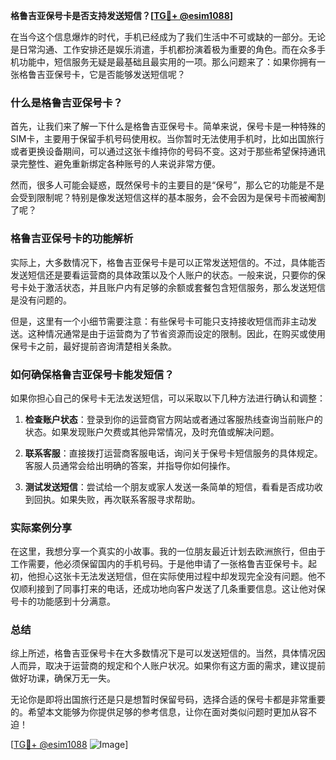 **格鲁吉亚保号卡是否支持发送短信？[[TG💪+ @esim1088](https://t.me/s/esim1088)]**

在当今这个信息爆炸的时代，手机已经成为了我们生活中不可或缺的一部分。无论是日常沟通、工作安排还是娱乐消遣，手机都扮演着极为重要的角色。而在众多手机功能中，短信服务无疑是最基础且最实用的一项。那么问题来了：如果你拥有一张格鲁吉亚保号卡，它是否能够发送短信呢？

### 什么是格鲁吉亚保号卡？

首先，让我们来了解一下什么是格鲁吉亚保号卡。简单来说，保号卡是一种特殊的SIM卡，主要用于保留手机号码使用权。当你暂时无法使用手机时，比如出国旅行或者更换设备期间，可以通过这张卡维持你的号码不变。这对于那些希望保持通讯录完整性、避免重新绑定各种账号的人来说非常方便。

然而，很多人可能会疑惑，既然保号卡的主要目的是“保号”，那么它的功能是不是会受到限制呢？特别是像发送短信这样的基本服务，会不会因为是保号卡而被阉割了呢？

### 格鲁吉亚保号卡的功能解析

实际上，大多数情况下，格鲁吉亚保号卡是可以正常发送短信的。不过，具体能否发送短信还是要看运营商的具体政策以及个人账户的状态。一般来说，只要你的保号卡处于激活状态，并且账户内有足够的余额或套餐包含短信服务，那么发送短信是没有问题的。

但是，这里有一个小细节需要注意：有些保号卡可能只支持接收短信而非主动发送。这种情况通常是由于运营商为了节省资源而设定的限制。因此，在购买或使用保号卡之前，最好提前咨询清楚相关条款。

### 如何确保格鲁吉亚保号卡能发短信？

如果你担心自己的保号卡无法发送短信，可以采取以下几种方法进行确认和调整：

1. **检查账户状态**：登录到你的运营商官方网站或者通过客服热线查询当前账户的状态。如果发现账户欠费或其他异常情况，及时充值或解决问题。
   
2. **联系客服**：直接拨打运营商客服电话，询问关于保号卡短信服务的具体规定。客服人员通常会给出明确的答案，并指导你如何操作。

3. **测试发送短信**：尝试给一个朋友或家人发送一条简单的短信，看看是否成功收到回执。如果失败，再次联系客服寻求帮助。

### 实际案例分享

在这里，我想分享一个真实的小故事。我的一位朋友最近计划去欧洲旅行，但由于工作需要，他必须保留国内的手机号码。于是他申请了一张格鲁吉亚保号卡。起初，他担心这张卡无法发送短信，但在实际使用过程中却发现完全没有问题。他不仅顺利接到了同事打来的电话，还成功地向客户发送了几条重要信息。这让他对保号卡的功能感到十分满意。

### 总结

综上所述，格鲁吉亚保号卡在大多数情况下是可以发送短信的。当然，具体情况因人而异，取决于运营商的规定和个人账户状况。如果你有这方面的需求，建议提前做好功课，确保万无一失。

无论你是即将出国旅行还是只是想暂时保留号码，选择合适的保号卡都是非常重要的。希望本文能够为你提供足够的参考信息，让你在面对类似问题时更加从容不迫！

[[TG💪+ @esim1088](https://t.me/s/esim1088) ![Image](https://i.postimg.cc/4NQfJmqS/Snipaste-2025-05-13-00-14-12.png)]